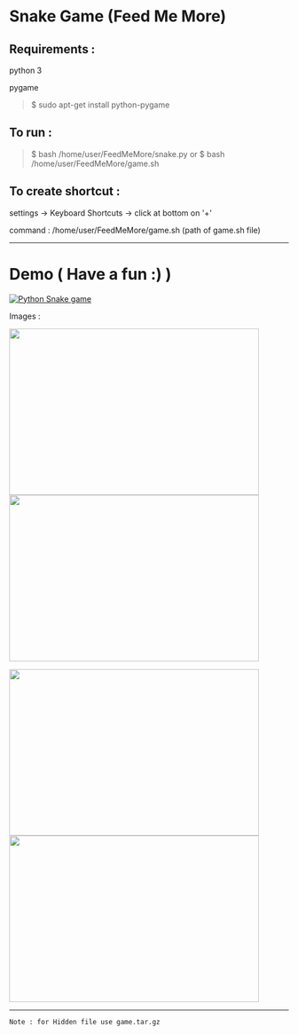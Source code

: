 # Snake Game (Feed Me More)

## Requirements :

  python 3
  
  pygame
  
  > $ sudo apt-get install python-pygame
  
  ## To run :

  > $ bash /home/user/FeedMeMore/snake.py
  or
  > $ bash /home/user/FeedMeMore/game.sh 
  
  

## To create shortcut :

  settings -> Keyboard Shortcuts -> click at bottom on '+'
  
  command : /home/user/FeedMeMore/game.sh        (path of game.sh file)
  
----
 
# Demo  (   Have a fun :)  )

[![Python Snake game ](https://img.youtube.com/vi/oCN6UcdejuQ/0.jpg)](https://www.youtube.com/watch?v=oCN6UcdejuQ)

  
 Images :
  
  <img src="https://drive.google.com/uc?export=view&id=10zg7fPNyuIUH9A9gHbmwzlywJtBnebBi" width="450" height="300">      <img src="https://drive.google.com/uc?export=view&id=1xULt58wlxKP3eTxOMLReBHguphjks7Ns" width="450" height="300">
  
  <img src="https://drive.google.com/uc?export=view&id=1O_DL4dn3hkWl56ehgOoCf1uTrqUyABqE" width="450" height="300">      <img src="https://drive.google.com/uc?export=view&id=1yyv4llhSmOjvcBFnUxfWNzZpvkdXvZki" width="450" height="300">


----
```
Note : for Hidden file use game.tar.gz
```
